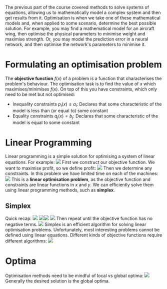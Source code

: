 The previous part of the course covered methods to solve systems of equations, allowing us to mathematically model a complex system and then get results from it.
Optimisation is when we take one of these mathematical models and, when applied to some scenario, determine the best possible solution. 
For example, you may find a mathematical model for an aircraft wing, then optimise the physical parameters to minimise weight and maximise strength. Or, you may model the prediction error in a neural network, and then optimise the network's parameters to minimise it.

# Formulating an optimisation problem
The **objective function** $f(x)$ of a problem is a function that characterises the problem's behaviour. The optimisation task is to find the value of $x$ which maximises/minimises $f(x)$.
On top of this you have constraints, which only need to be met but not optimised:
- Inequality constraints $p_i(x) \leq a_i$: Declares that some characteristic of the model is less than (or equal to) some constant
- Equality constraints $q_j(x) = b_j$: Declares that some characteristic of the model is equal to some constant

# Linear Programming
Linear programming is a simple solution for optimising a system of linear equations. For example:
![](Pasted%20image%2020240429153841.png)
First we construct our objective function. We want to maximise profit, so we define profit:
![](Pasted%20image%2020240429154033.png)
Then we determine any constraints. In this problem we have limited time on each of the machines:
![](Pasted%20image%2020240429154109.png)
This is a **linear optimisation problem**, as the objective function and constraints are linear functions in $x$ and $y$. We can efficiently solve them using linear programming methods, such as **simplex**.
## Simplex
Quick recap:
![](Pasted%20image%2020240429154513.png)
![](Pasted%20image%2020240429154627.png)![](Pasted%20image%2020240429154707.png)
![](Pasted%20image%2020240429154733.png)
Then repeat until the objective function has no negative terms.
![](Pasted%20image%2020240429154848.png)
Simplex is an efficient algorithm for solving linear optimisation problems.
Unfortunately, most interesting problems cannot be defined using linear equations. Different kinds of objective functions require different algorithms:
![](Pasted%20image%2020240429155137.png)

# Optima
Optimisation methods need to be mindful of local vs global optima:
![](Pasted%20image%2020240429155336.png)
Generally the desired solution is the global optima.
